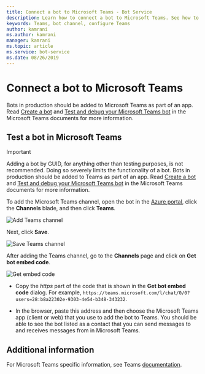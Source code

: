 ```yaml
---
title: Connect a bot to Microsoft Teams - Bot Service
description: Learn how to connect a bot to Microsoft Teams. See how to set up the bot as a contact that you can exchanges messages with in Teams.
keywords: Teams, bot channel, configure Teams
author: kamrani
ms.author: kamrani
manager: kamrani
ms.topic: article
ms.service: bot-service
ms.date: 08/26/2019
---
```

# Connect a bot to Microsoft Teams

Bots in production should be added to Microsoft Teams as part of an app. Read [Create a bot](https://docs.microsoft.com/microsoftteams/platform/concepts/bots/bots-create) and [Test and debug your Microsoft Teams bot](https://docs.microsoft.com/microsoftteams/platform/concepts/bots/bots-test) in the Microsoft Teams documents for more information.

## Test a bot in Microsoft Teams

> [!IMPORTANT]
> Adding a bot by GUID, for anything other than testing purposes, is not recommended. Doing so severely limits the functionality of a bot. Bots in production should be added to Teams as part of an app. Read [Create a bot](https://docs.microsoft.com/microsoftteams/platform/concepts/bots/bots-create) and [Test and debug your Microsoft Teams bot](https://docs.microsoft.com/microsoftteams/platform/concepts/bots/bots-test) in the Microsoft Teams documents for more information.

To add the Microsoft Teams channel, open the bot in the [Azure portal](https://portal.azure.com), click the **Channels** blade, and then
click **Teams**.

![Add Teams channel](media/teams/connect-teams-channel.png)

Next, click **Save**.

![Save Teams channel](media/teams/save-teams-channel.png)

After adding the Teams channel, go to the **Channels** page and click on **Get bot embed code**.

![Get embed code](media/teams/get-embed-code.png)

- Copy the _https_ part of the code that is shown in the **Get bot embed code** dialog. For example, `https://teams.microsoft.com/l/chat/0/0?users=28:b8a22302e-9303-4e54-b348-343232`.

- In the browser, paste this address and then choose the Microsoft Teams app (client or web) that you use to add the bot to Teams. You should be able to see the bot listed as a contact that you can send messages to and receives messages from in Microsoft Teams.

## Additional information

For Microsoft Teams specific information, see Teams [documentation](https://docs.microsoft.com/microsoftteams/platform/overview).
